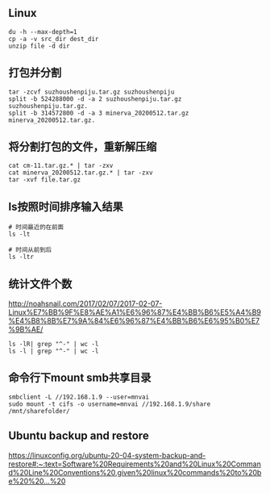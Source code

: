 ## Linux
```
du -h --max-depth=1
cp -a -v src_dir dest_dir
unzip file -d dir
```

## 打包并分割
```
tar -zcvf suzhoushenpiju.tar.gz suzhoushenpiju
split -b 524288000 -d -a 2 suzhoushenpiju.tar.gz suzhoushenpiju.tar.gz.
split -b 314572800 -d -a 3 minerva_20200512.tar.gz minerva_20200512.tar.gz. 
```

## 将分割打包的文件，重新解压缩
```
cat cm-11.tar.gz.* | tar -zxv
cat minerva_20200512.tar.gz.* | tar -zxv
tar -xvf file.tar.gz
```


## ls按照时间排序输入结果
```
# 时间最近的在前面
ls -lt
```
```
# 时间从前到后
ls -ltr
```

## 统计文件个数
http://noahsnail.com/2017/02/07/2017-02-07-Linux%E7%BB%9F%E8%AE%A1%E6%96%87%E4%BB%B6%E5%A4%B9%E4%B8%8B%E7%9A%84%E6%96%87%E4%BB%B6%E6%95%B0%E7%9B%AE/

```
ls -lR| grep "^-" | wc -l
ls -l | grep "^-" | wc -l
```

## 命令行下mount smb共享目录
```
smbclient -L //192.168.1.9 --user=mnvai
sudo mount -t cifs -o username=mnvai //192.168.1.9/share /mnt/sharefolder/
```

## Ubuntu backup and restore
https://linuxconfig.org/ubuntu-20-04-system-backup-and-restore#:~:text=Software%20Requirements%20and%20Linux%20Command%20Line%20Conventions%20,given%20linux%20commands%20to%20be%20%20...%20
